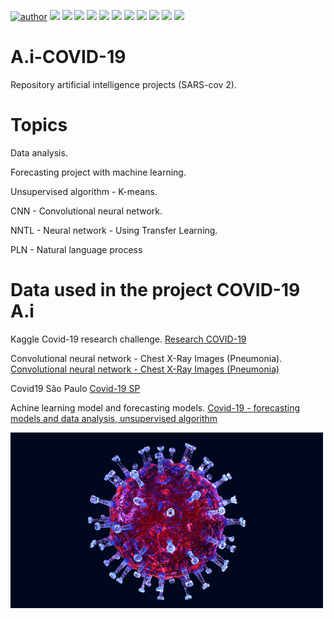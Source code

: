 [![author](https://img.shields.io/badge/author-RafaelGallo-red.svg)](https://github.com/RafaelGallo?tab=repositories) [![](https://img.shields.io/badge/python-3.7+-blue.svg)](https://www.python.org/downloads/release/python-374/) [![](https://img.shields.io/badge/Pandas-blue.svg)](https://pandas.pydata.org/) [![](https://img.shields.io/badge/Tensorflow-GPU-orange.svg)](https://www.tensorflow.org/install/gpu?hl=pt-br) [![](https://img.shields.io/badge/Matplotlib-blue.svg)](https://matplotlib.org/) [![](https://img.shields.io/badge/Seaborn-green.svg)](https://seaborn.pydata.org/) [![](https://img.shields.io/badge/Matplotlib-orange.svg)](https://scikit-learn.org/stable/) [![](https://img.shields.io/badge/Keras-red.svg)](https://keras.io/) [![](https://img.shields.io/badge/Numpy-White.svg)](https://numpy.org/) [![](https://img.shields.io/badge/Ploty-blue.svg)](https://plotly.com/) [![](https://img.shields.io/badge/OpenCV-blue.svg)](https://opencv.org/) [![](https://img.shields.io/badge/NLTK-orange.svg)](https://www.nltk.org/)

# A.i-COVID-19
Repository artificial intelligence projects (SARS-cov 2).

# Topics 
Data analysis.

Forecasting project with machine learning.

Unsupervised algorithm - K-means.

CNN - Convolutional neural network.

NNTL - Neural network - Using Transfer Learning.

PLN - Natural language process


# Data used in the project COVID-19 A.i

Kaggle Covid-19 research challenge.
[Research COVID-19](https://www.kaggle.com/allen-institute-for-ai/CORD-19-research-challenge/)


Convolutional neural network - Chest X-Ray Images (Pneumonia).
[Convolutional neural network - Chest X-Ray Images (Pneumonia)](https://www.kaggle.com/paultimothymooney/chest-xray-pneumonia)

Covid19 São Paulo
[Covid-19 SP](https://www.kaggle.com/ricardosaat/covid19saopaulosp)

Achine learning model and forecasting models.
[Covid-19 - forecasting models and data analysis, unsupervised algorithm](https://github.com/CSSEGISandData/COVID-19)



![SARS-CoV-2](https://github.com/RafaelGallo/A.i-COVID-19/blob/main/giphy.gif)
